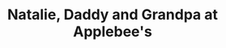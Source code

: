---
layout: item
raw_url: https://prdwebappstorage.blob.core.windows.net/kansaspattons/images/gallery-2009-10-31-2/img59433.jpg
thumb_url: https://prdwebappstorage.blob.core.windows.net/kansaspattons/images/gallery-2009-10-31-2/thumb_img59433.jpg
post: /kansaspattons/blog/2009/10/31/halloween.html
index: 16
title: Natalie, Daddy and Grandpa at Applebee's
---